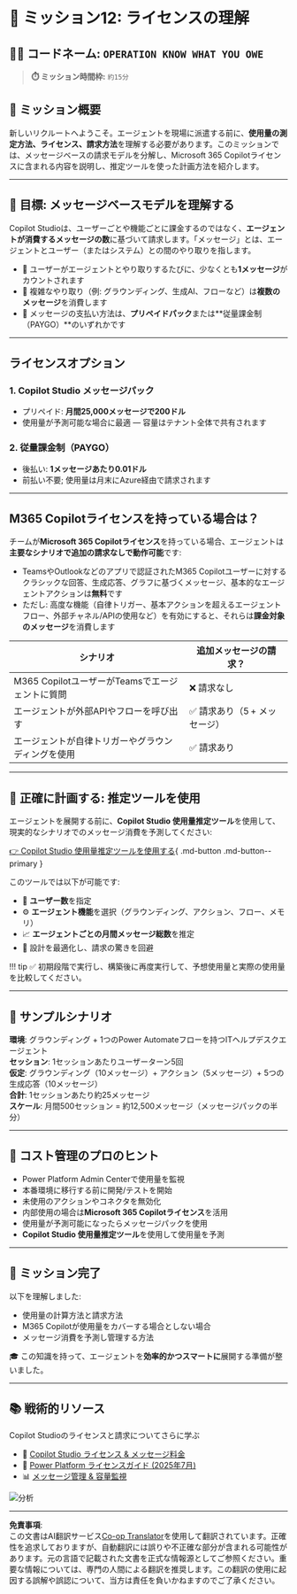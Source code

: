 <!--
CO_OP_TRANSLATOR_METADATA:
{
  "original_hash": "6f05e50f132514dcd264bd48fae3f1ef",
  "translation_date": "2025-10-18T03:00:11+00:00",
  "source_file": "docs/recruit/12-understanding-licensing/README.md",
  "language_code": "ja"
}
-->
# 🚨 ミッション12: ライセンスの理解

## 🕵️‍♂️ コードネーム: `OPERATION KNOW WHAT YOU OWE`

> **⏱️ ミッション時間枠:** `約15分`

## 🎯 ミッション概要

新しいリクルートへようこそ。エージェントを現場に派遣する前に、**使用量の測定方法、ライセンス、請求方法**を理解する必要があります。このミッションでは、メッセージベースの請求モデルを分解し、Microsoft 365 Copilotライセンスに含まれる内容を説明し、推定ツールを使った計画方法を紹介します。

---

## 🎯 目標: メッセージベースモデルを理解する

Copilot Studioは、ユーザーごとや機能ごとに課金するのではなく、**エージェントが消費するメッセージの数**に基づいて請求します。「メッセージ」とは、エージェントとユーザー（またはシステム）との間のやり取りを指します。

- 💬 ユーザーがエージェントとやり取りするたびに、少なくとも**1メッセージ**がカウントされます
- 🔄 複雑なやり取り（例: グラウンディング、生成AI、フローなど）は**複数のメッセージ**を消費します
- 💼 メッセージの支払い方法は、**プリペイドパック**または**従量課金制（PAYGO）**のいずれかです

---

## ライセンスオプション

### 1. **Copilot Studio メッセージパック**

- プリペイド: **月間25,000メッセージで200ドル**
- 使用量が予測可能な場合に最適 — 容量はテナント全体で共有されます

### 2. **従量課金制（PAYGO）**

- 後払い: **1メッセージあたり0.01ドル**
- 前払い不要; 使用量は月末にAzure経由で請求されます

---

## M365 Copilotライセンスを持っている場合は？

チームが**Microsoft 365 Copilotライセンス**を持っている場合、エージェントは**主要なシナリオで追加の請求なしで動作可能**です:

- TeamsやOutlookなどのアプリで認証されたM365 Copilotユーザーに対するクラシックな回答、生成応答、グラフに基づくメッセージ、基本的なエージェントアクションは**無料**です  
- ただし: 高度な機能（自律トリガー、基本アクションを超えるエージェントフロー、外部チャネル/APIの使用など）を有効にすると、それらは**課金対象のメッセージ**を消費します

| シナリオ                                     | 追加メッセージの請求？                        |
|---------------------------------------------|----------------------------------------------|
| M365 CopilotユーザーがTeamsでエージェントに質問 | ❌ 請求なし                                   |
| エージェントが外部APIやフローを呼び出す       | ✅ 請求あり（5 + メッセージ）                 |
| エージェントが自律トリガーやグラウンディングを使用 | ✅ 請求あり                                   |

---

## 🧮 正確に計画する: 推定ツールを使用

エージェントを展開する前に、**Copilot Studio 使用量推定ツール**を使用して、現実的なシナリオでのメッセージ消費を予測してください:

[👉 Copilot Studio 使用量推定ツールを使用する](https://aka.ms/mcs-estimator){ .md-button .md-button--primary }

このツールでは以下が可能です:

- 🔢 **ユーザー数**を指定
- ⚙️ **エージェント機能**を選択（グラウンディング、アクション、フロー、メモリ）
- 📈 **エージェントごとの月間メッセージ総数**を推定
- 🧠 設計を最適化し、請求の驚きを回避

!!! tip
    ✅ 初期段階で実行し、構築後に再度実行して、予想使用量と実際の使用量を比較してください。

---

## 💼 サンプルシナリオ

**環境**: グラウンディング + 1つのPower Automateフローを持つITヘルプデスクエージェント  
**セッション**: 1セッションあたりユーザーターン5回  
**仮定**: グラウンディング（10メッセージ）+ アクション（5メッセージ）+ 5つの生成応答（10メッセージ）  
**合計**: 1セッションあたり約25メッセージ  
**スケール**: 月間500セッション = 約12,500メッセージ（メッセージパックの半分）

---

## 🧠 コスト管理のプロのヒント

- Power Platform Admin Centerで使用量を監視
- 本番環境に移行する前に開発/テストを開始
- 未使用のアクションやコネクタを無効化
- 内部使用の場合は**Microsoft 365 Copilotライセンス**を活用
- 使用量が予測可能になったらメッセージパックを使用
- **Copilot Studio 使用量推定ツール**を使用して使用量を予測

---

## 🏁 ミッション完了

以下を理解しました:

- 使用量の計算方法と請求方法
- M365 Copilotが使用量をカバーする場合としない場合
- メッセージ消費を予測し管理する方法

🎓 この知識を持って、エージェントを**効率的かつスマートに**展開する準備が整いました。

---

## 📚 戦術的リソース

Copilot Studioのライセンスと請求についてさらに学ぶ

- 📄 [Copilot Studio ライセンス & メッセージ料金](https://learn.microsoft.com/microsoft-copilot-studio/billing-licensing?WT.mc_id=power-170631-apdunnam)
- 📘 [Power Platform ライセンスガイド (2025年7月)](https://cdn-dynmedia-1.microsoft.com/is/content/microsoftcorp//microsoft/bade/documents/products-and-services/en-us/bizapps/Power-Platform-Licensing-Guide-July-2025.pdf?WT.mc_id=power-170631-apdunnam)
- 📊 [メッセージ管理 & 容量監視](https://learn.microsoft.com/power-platform/admin/manage-copilot-studio-messages-capacity?WT.mc_id=power-170631-apdunnam)

<!-- markdownlint-disable-next-line MD033 -->
<img src="https://m365-visitor-stats.azurewebsites.net/agent-academy/recruit/12-understanding-licensing" alt="分析" />

---

**免責事項**:  
この文書はAI翻訳サービス[Co-op Translator](https://github.com/Azure/co-op-translator)を使用して翻訳されています。正確性を追求しておりますが、自動翻訳には誤りや不正確な部分が含まれる可能性があります。元の言語で記載された文書を正式な情報源としてご参照ください。重要な情報については、専門の人間による翻訳を推奨します。この翻訳の使用に起因する誤解や誤認について、当方は責任を負いかねますのでご了承ください。